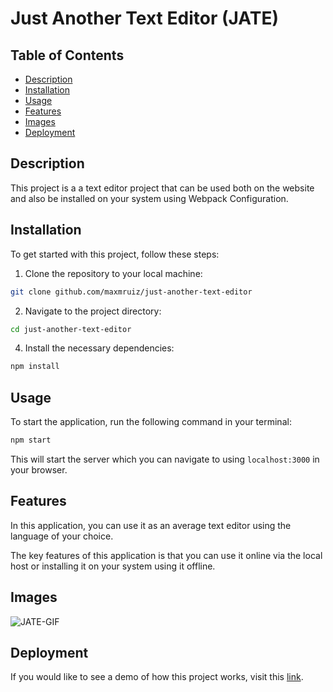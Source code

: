 # Just Another Text Editor (JATE)

## Table of Contents

- [Description](#description)
- [Installation](#installation)
- [Usage](#usage)
- [Features](#features)
- [Images](#images)
- [Deployment](#deployment)

## Description

This project is a a text editor project that can be used both on the website and also be installed on your system using Webpack Configuration.

## Installation

To get started with this project, follow these steps:

1. Clone the repository to your local machine:
```bash
git clone github.com/maxmruiz/just-another-text-editor
```

2. Navigate to the project directory:
```bash
cd just-another-text-editor
```

4. Install the necessary dependencies:
```bash
npm install
```

## Usage

To start the application, run the following command in your terminal:
```bash
npm start
```

This will start the server which you can navigate to using `localhost:3000` in your browser.

## Features

In this application, you can use it as an average text editor using the language of your choice.

The key features of this application is that you can use it online via the local host or installing it on your system using it offline.

## Images

![JATE-GIF](./JATE-recording.gif)

## Deployment

If you would like to see a demo of how this project works, visit this [link](https://youtu.be/Jc4X_nptu-M).

